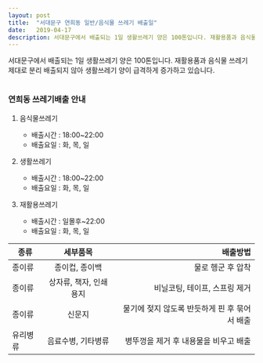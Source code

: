 ```yaml
---
layout: post
title:  "서대문구 연희동 일반/음식물 쓰레기 배출일"
date:   2019-04-17
description: 서대문구에서 배출되는 1일 생활쓰레기 양은 100톤입니다. 재활용품과 음식물 쓰레기 제대로 분리 배출되지 않아 생활쓰레기 양이 급격하게 증가하고 있습니다.
---
```


<p class="intro"><span class="dropcap"></span>서대문구에서 배출되는 1일 생활쓰레기 양은 100톤입니다. 재활용품과 음식물 쓰레기 제대로 분리 배출되지 않아 생활쓰레기 양이 급격하게 증가하고 있습니다.</p>

<img src="{{ '/assets/img/soedaemungu.jpg' | prepend: site.baseurl }}" alt=""> 

### 연희동 쓰레기배출 안내
1. 음식물쓰레기
    * 배출시간 : 18:00~22:00
    * 배출요일 : 화, 목, 일

2. 생활쓰레기
    * 배출시간 : 18:00~22:00
    * 배출요일 : 화, 목, 일

3. 재활용쓰레기
    * 배출시간 : 일몰후~22:00 
    * 배출요일 : 화, 목, 일


| 종류       | 세부품목           | 배출방법  |
| ------------- |:-------------:| -----:|
| 종이류     |종이컵, 종이백 | 물로 헹군 후 압착|
| 종이류     |상자류, 책자, 인쇄용지 | 비닐코팅, 테이프, 스프링 제거|
| 종이류     |신문지 | 물기에 젖지 않도록 반듯하게 핀 후 묶어서 배출|
| 유리병류    | 음료수병, 기타병류      | 병뚜껑을 제거 후 내용물을 비우고 배출|
